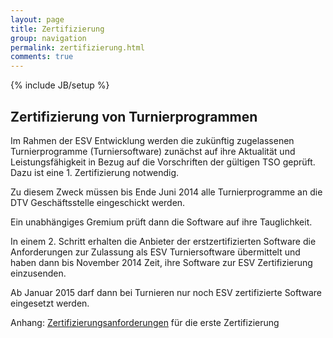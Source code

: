 ```yaml
---
layout: page
title: Zertifizierung
group: navigation
permalink: zertifizierung.html
comments: true
---
```

{% include JB/setup %}

## Zertifizierung von Turnierprogrammen ##

Im Rahmen der ESV Entwicklung werden die zukünftig zugelassenen Turnierprogramme (Turniersoftware) zunächst auf ihre Aktualität und Leistungsfähigkeit in Bezug auf die Vorschriften der gültigen TSO geprüft. Dazu ist eine 1. Zertifizierung notwendig.
 
Zu diesem Zweck müssen bis Ende Juni 2014 alle Turnierprogramme an die DTV Geschäftsstelle eingeschickt werden.
 
Ein unabhängiges Gremium prüft dann die Software auf ihre Tauglichkeit.
 
In einem 2. Schritt erhalten die Anbieter der erstzertifizierten Software die Anforderungen zur Zulassung als ESV Turniersoftware übermittelt und haben dann bis November 2014 Zeit, ihre Software zur ESV Zertifizierung einzusenden.
 
Ab Januar 2015 darf dann bei Turnieren nur noch ESV zertifizierte Software eingesetzt werden.
 
Anhang: [Zertifizierungsanforderungen](../assets/TurniersoftwareZertifizierungsanforderungen.pdf) für die erste Zertifizierung
